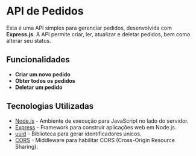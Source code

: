 # API de Pedidos

Esta é uma API simples para gerenciar pedidos, desenvolvida com **Express.js**. A API permite criar, ler, atualizar e deletar pedidos, bem como alterar seu status.

## Funcionalidades

- **Criar um novo pedido**
- **Obter todos os pedidos**
- **Deletar um pedido**


## Tecnologias Utilizadas

- [Node.js](https://nodejs.org/) - Ambiente de execução para JavaScript no lado do servidor.
- [Express](https://expressjs.com/) - Framework para construir aplicações web em Node.js.
- [uuid](https://www.npmjs.com/package/uuid) - Biblioteca para gerar identificadores únicos.
- [CORS](https://developer.mozilla.org/en-US/docs/Web/HTTP/CORS) - Middleware para habilitar CORS (Cross-Origin Resource Sharing).

